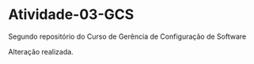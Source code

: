 # Atividade-03-GCS
 Segundo repositório do Curso de Gerência de Configuração de Software

Alteração realizada.